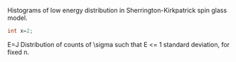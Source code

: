 Histograms of low energy distribution in Sherrington-Kirkpatrick spin glass model.
```cpp
int x=2;
```
E=J
Distribution of counts of \sigma such that E <= 1 standard deviation, for fixed n.
